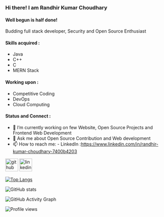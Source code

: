 ### Hi there! I am Randhir Kumar Choudhary

#### Well begun is half done!
Budding full stack developer, Security and Open Source Enthusiast

#### Skills acquired : 
- Java
- C++
- C
- MERN Stack

#### Working upon :
- Competitive Coding
- DevOps
- Cloud Computing

#### Status and Connect :
- 🔭 I’m currently working on few Website, Open Source Projects and Frontend Web Development
- 💬 Ask me about Open Source Contribution and Web development 
- 📫 How to reach me:  - LinkedIn :https://www.linkedin.com/in/randhir-kumar-choudhary-7400b4203

[<img src='https://cdn.jsdelivr.net/npm/simple-icons@3.0.1/icons/github.svg' alt='github' height='40'>](https://github.com/Randhiranju)  [<img src='https://cdn.jsdelivr.net/npm/simple-icons@3.0.1/icons/linkedin.svg' alt='linkedin' height='40'>](https://www.linkedin.com/in/randhir-kumar-choudhary-7400b4203/)   


[![Top Langs](https://github-readme-stats.vercel.app/api/top-langs/?username=Randhiranju)](https://github.com/anuraghazra/github-readme-stats)

![GitHub stats](https://github-readme-stats.vercel.app/api?username=Randhiranju&show_icons=true&count_private=true)  

![GitHub Activity Graph](https://activity-graph.herokuapp.com/graph?username=Randhiranju) 


![Profile views](https://gpvc.arturio.dev/Randhiranju)
